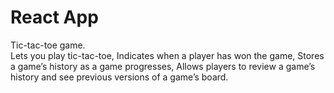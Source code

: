 # React App
Tic-tac-toe game.  
Lets you play tic-tac-toe, 
Indicates when a player has won the game, 
Stores a game’s history as a game progresses, 
Allows players to review a game’s history and see previous versions of a game’s board.
